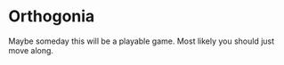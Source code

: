 Orthogonia
==========

Maybe someday this will be a playable game.
Most likely you should just move along.